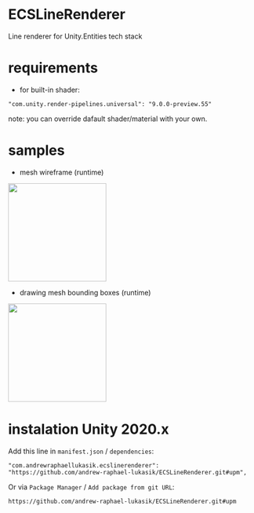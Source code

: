 # ECSLineRenderer
Line renderer for Unity.Entities tech stack

# requirements
- for built-in shader:
```
"com.unity.render-pipelines.universal": "9.0.0-preview.55"
```
note: you can override dafault shader/material with your own.

# samples
- mesh wireframe (runtime)
<img src="https://i.imgur.com/NCC71mD.gif" height="200">

- drawing mesh bounding boxes (runtime)
<img src="https://i.imgur.com/J1mzvSbl.jpg" height="200">

# instalation Unity 2020.x
Add this line in `manifest.json` / `dependencies`:
```
"com.andrewraphaellukasik.ecslinerenderer": "https://github.com/andrew-raphael-lukasik/ECSLineRenderer.git#upm",
```

Or via `Package Manager` / `Add package from git URL`:
```
https://github.com/andrew-raphael-lukasik/ECSLineRenderer.git#upm
```
